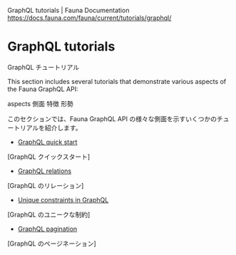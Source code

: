 GraphQL tutorials | Fauna Documentation
https://docs.fauna.com/fauna/current/tutorials/graphql/

# GraphQL tutorials

GraphQL チュートリアル

This section includes several tutorials that demonstrate various aspects of the Fauna GraphQL API:

aspects
側面 特徴 形勢

このセクションでは、Fauna GraphQL API の様々な側面を示すいくつかのチュートリアルを紹介します。

- [GraphQL quick start](https://docs.fauna.com/fauna/current/tutorials/graphql/quick_start)

[GraphQL クイックスタート]

- [GraphQL relations](https://docs.fauna.com/fauna/current/tutorials/graphql/relations)

[GraphQL のリレーション]

- [Unique constraints in GraphQL](https://docs.fauna.com/fauna/current/tutorials/graphql/unique)

[GraphQL のユニークな制約]

- [GraphQL pagination](https://docs.fauna.com/fauna/current/tutorials/graphql/pagination)

[GraphQL のページネーション]
